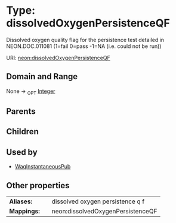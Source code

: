 
# Type: dissolvedOxygenPersistenceQF


Dissolved oxygen quality flag for the persistence test detailed in NEON.DOC.011081 (1=fail 0=pass -1=NA (i.e. could not be run))

URI: [neon:dissolvedOxygenPersistenceQF](https://data.neonscience.org/dissolvedOxygenPersistenceQF)


## Domain and Range

None ->  <sub>OPT</sub> [Integer](types/Integer.md)

## Parents


## Children


## Used by

 * [WaqInstantaneousPub](WaqInstantaneousPub.md)

## Other properties

|  |  |  |
| --- | --- | --- |
| **Aliases:** | | dissolved oxygen persistence q f |
| **Mappings:** | | neon:dissolvedOxygenPersistenceQF |

